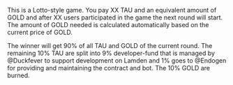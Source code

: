 This is a Lotto-style game. You pay XX TAU and an equivalent amount of GOLD and after XX users participated in the game the next round will start. The amount of GOLD needed is calculated automatically based on the current price of GOLD.  

The winner will get 90% of all TAU and GOLD of the current round. The remaining 10% TAU are split into 9% developer-fund that is managed by @Duckfever to support development on Lamden and 1% goes to @Endogen for providing and maintaining the contract and bot. The 10% GOLD are burned.
